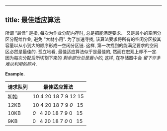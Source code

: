 
---
title: 最佳适应算法
---

所谓 “最佳” 是指, 每次为作业分配内存时, 总是把能满⾜要求、 又是最⼩的空闲分区分配给作业, 避免 "⼤材⼩⽤". 为了加速寻找, 该算法要求将所有的空闲分区按其容量以从⼩到⼤的顺序形成⼀空闲分区链. 这样, 第⼀次找到的能满⾜要求的空闲区必然是最佳的. 孤⽴地看, 最佳适应算法似乎是最佳的, 然⽽在宏观上却不⼀定. 因为每次分配后所切割下来的 *剩余部分总是最⼩的*, 这样, 在存储器中会 *留下许多难以利⽤的碎⽚*. 

$\textbf{Example.}$ 

| 请求队列 | 最佳适应算法 |
| - | - |
| 初始 | 10 4 20 18 7 9 12 15 |
| 12KB | 10 4 20 18 7 9 *0* $~$ 15 |
| 10KB | *0* $~$ 4 20 18 7 9 0 $~$ 15  |
| 9KB | 0 $~$ 4 20 18 7 *0* 0 $~$ 15  |
